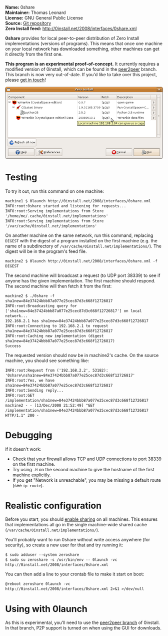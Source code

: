 **Name:** 0share  
**Maintainer:** Thomas Leonard  
**License:** GNU General Public License  
**Source:** [Git repository](http://repo.or.cz/w/0share.git)  
**Zero Install feed:** <http://0install.net/2008/interfaces/0share.xml>

**0share** provides for local peer-to-peer distribution of Zero Install implementations (versions of programs). This means that once one machine on your local network has downloaded something, other machines can get it directly from the first one.

**This program is an experimental proof-of-concept.** It currently requires a modified version of 0install, which can be found in the [peer2peer](https://github.com/0install/0install/tree/peer2peer) branch. This branch is now very out-of-date. If you'd like to take over this project, please [get in touch](http://0install.net/support.html)!

![Screenshot](../img/screens/p2p.png)

# Testing

To try it out, run this command on one machine:

```shell
machine1 $ 0launch http://0install.net/2008/interfaces/0share.xml
INFO:root:0share started and listening for requests...
INFO:root:Serving implementations from Store '/home/me/.cache/0install.net/implementations'
INFO:root:Serving implementations from Store '/var/cache/0install.net/implementations'
```

On another machine on the same network, run this command, replacing `DIGEST` with the digest of a program installed on the first machine (e.g. the name of a subdirectory of `/var/cache/0install.net/implementations/`). The digest will be in the program's feed file.

```shell
machine2 $ 0launch http://0install.net/2008/interfaces/0share.xml -f DIGEST
```

The second machine will broadcast a request (to UDP port 38339) to see if anyone has the given implementation. The first machine should respond. The second machine will then fetch it from the first:

```shell
machine2 $ ./0share -f sha1new=84e37424bbb87a077e25cec87d3c668f12726817
INFO:root:Broadcasting query for ['sha1new=84e37424bbb87a077e25cec87d3c668f12726817'] on local network...
192.168.2.1 has sha1new=84e37424bbb87a077e25cec87d3c668f12726817
INFO:root:Connecting to 192.168.2.1 to request sha1new=84e37424bbb87a077e25cec87d3c668f12726817
INFO:root:Caching new implementation (digest sha1new=84e37424bbb87a077e25cec87d3c668f12726817)
Success
```

The requested version should now be in machine2's cache. On the source machine, you should see something like:

```shell
INFO:root:Request from ('192.168.2.2', 53182): '0share\nsha1new=84e37424bbb87a077e25cec87d3c668f12726817'
INFO:root:Yes, we have sha1new=84e37424bbb87a077e25cec87d3c668f12726817
INFO:root:Sending reply...
INFO:root:GET /implementation/sha1new=84e37424bbb87a077e25cec87d3c668f12726817
machine2 - - [13/Dec/2008 21:52:49] "GET /implementation/sha1new=84e37424bbb87a077e25cec87d3c668f12726817 HTTP/1.1" 200 -
```

# Debugging

If it doesn't work:

- Check that your firewall allows TCP and UDP connections to port 38339 on the first machine.
- Try using `-H` on the second machine to give the hostname of the first machine explicitly.
- If you get "Network is unreachable", you may be missing a default route (see `ip route`).

# Realistic configuration

Before you start, you should [enable sharing](../details/sharing.md) on all machines. This ensures that implementations all go in the single machine-wide shared cache (`/var/cache/0install.net/implementations/`).

You'll probably want to run 0share without write access anywhere (for security), so create a new user for that and try running it:

```shell
$ sudo adduser --system zeroshare
$ sudo su zeroshare -s /usr/bin/env -- 0launch -vc http://0install.net/2008/interfaces/0share.xml
```

You can then add a line to your crontab file to make it start on boot:

```shell
@reboot zeroshare 0launch -vc http://0install.net/2008/interfaces/0share.xml 2>&1 >/dev/null
```

# Using with 0launch

As this is experimental, you'll need to use the [peer2peer branch](https://github.com/0install/0install/tree/peer2peer) of 0install. In that branch, P2P support is turned on when using the GUI for downloads.
